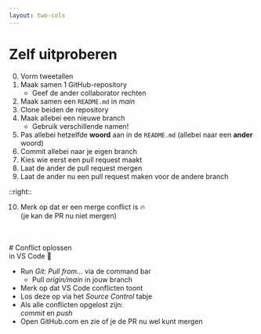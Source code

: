```yaml
---
layout: two-cols
---
```


# Zelf uitproberen

0. Vorm tweetallen
1. Maak samen 1 GitHub-repository
   - Geef de ander collaborator rechten
2. Maak samen een `README.md` in _main_
3. Clone beiden de repository
4. Maak allebei een nieuwe branch
   - Gebruik verschillende namen!
5. Pas allebei hetzelfde **woord** aan in de `README.md` (allebei naar een **ander** woord)
6. Commit allebei naar je eigen branch
7. Kies wie eerst een pull request maakt
8. Laat de ander de pull request mergen
9. Laat de ander nu een pull request maken voor de andere branch

::right::

10. Merk op dat er een merge conflict is 🔥<br>(je kan de PR nu niet mergen)
<br>
<br>
# Conflict oplossen<br>in VS Code 🧯

- Run _Git: Pull from..._ via de command bar
   - Pull _origin/main_ in jouw branch
- Merk op dat VS Code conflicten toont
- Los deze op via het _Source Control_ tabje
- Als alle conflicten opgelost zijn:<br>_commit_ en _push_
- Open GitHub.com en zie of je de PR nu wel kunt mergen
